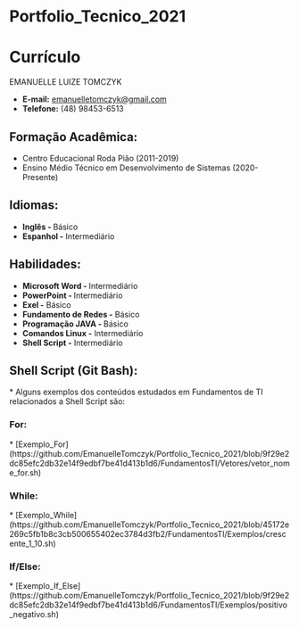 # Portfolio_Tecnico_2021

<h1> Currículo </h1>
EMANUELLE LUIZE TOMCZYK 

* <b> E-mail:</b> emanuelletomczyk@gmail.com
* <b>Telefone:</b> (48) 98453-6513

<h2> Formação Acadêmica: </h2>

* Centro Educacional Roda Pião (2011-2019)
* Ensino Médio Técnico em Desenvolvimento de Sistemas (2020-Presente)

<h2> Idiomas:</h2>

* <b> Inglês - </b> Básico
* <b> Espanhol -</b> Intermediário

<h2> Habilidades:</h2>

* <b> Microsoft Word - </b> Intermediário 
* <b> PowerPoint - </b> Intermediário
* <b> Exel -</b> Básico
* <b> Fundamento de Redes -</b> Básico 
* <b> Programação JAVA - </b> Básico
* <b> Comandos Linux -</b> Intermediário
* <b> Shell Script -</b> Intermediário

<h2> Shell Script (Git Bash): </h2> 
* Alguns exemplos dos conteúdos estudados em Fundamentos de TI relacionados a Shell Script são: 
<h3> For: </h3>
* [Exemplo_For] (https://github.com/EmanuelleTomczyk/Portfolio_Tecnico_2021/blob/9f29e2dc85efc2db32e14f9edbf7be41d413b1d6/FundamentosTI/Vetores/vetor_nome_for.sh)

<h3> While: </h3>
* [Exemplo_While] (https://github.com/EmanuelleTomczyk/Portfolio_Tecnico_2021/blob/45172e269c5fb1b8c3cb500655402ec3784d3fb2/FundamentosTI/Exemplos/crescente_1_10.sh)

<h3> If/Else: </h3>
* [Exemplo_If_Else] (https://github.com/EmanuelleTomczyk/Portfolio_Tecnico_2021/blob/9f29e2dc85efc2db32e14f9edbf7be41d413b1d6/FundamentosTI/Exemplos/positivo_negativo.sh)
